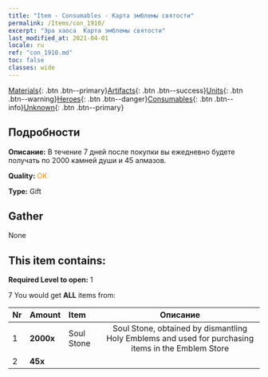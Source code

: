 ```yaml
---
title: "Item - Consumables - Карта эмблемы святости"
permalink: /Items/con_1910/
excerpt: "Эра хаоса  Карта эмблемы святости"
last_modified_at: 2021-04-01
locale: ru
ref: "con_1910.md"
toc: false
classes: wide
---
```

 [Materials](/ru/Items/){: .btn .btn--primary}[Artifacts](/ru/Items/Artifacts/){: .btn .btn--success}[Units](/ru/Items/Units/){: .btn .btn--warning}[Heroes](/ru/Items/Heroes/){: .btn .btn--danger}[Consumables](/ru/Items/Consumables/){: .btn .btn--info}[Unknown](/ru/Items/Unknown/){: .btn .btn--primary}

## Подробности
 **Описание:** В течение 7 дней после покупки вы ежедневно будете получать по 2000 камней души и 45 алмазов.

 **Quality:** <span style="color: #FF8C00">OK</span>

 **Type:** Gift

## Gather

  None

## This item contains:

 **Required Level to open:** 1

 7 You would get **ALL** items  from:

  | Nr | Amount |     Item    | Описание |
  |:---|:-------|:------------|:-----------:|
  | 1 |  **2000x** | Soul Stone  | Soul Stone, obtained by dismantling Holy Emblems and used for purchasing items in the Emblem Store  | 
  | 2 |  **45x** | <i class="fas fa-gem"/> |  | 
